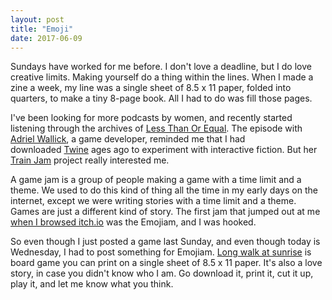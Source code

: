 ```yaml
---
layout: post
title: "Emoji"
date: 2017-06-09
---
```


Sundays have worked for me before. I don't love a deadline, but I do love creative limits. Making yourself do a thing within the lines. When I made a zine a week, my line was a single sheet of 8.5 x 11 paper, folded into quarters, to make a tiny 8-page book. All I had to do was fill those pages.

I've been looking for more podcasts by women, and recently started listening through the archives of <a href="https://www.relay.fm/ltoe/">Less Than Or Equal</a>. The episode with <a href="https://www.relay.fm/ltoe/5">Adriel Wallick</a>, a game developer, reminded me that I had downloaded <a href="https://twinery.org">Twine</a> ages ago to experiment with interactive fiction. But her <a href="http://trainjam.com">Train Jam</a> project really interested me.

A game jam is a group of people making a game with a time limit and a theme. We used to do this kind of thing all the time in my early days on the internet, except we were writing stories with a time limit and a theme. Games are just a different kind of story. The first jam that jumped out at me <a href="https://itch.io/jams">when I browsed itch.io</a> was the Emojiam, and I was hooked.

So even though I just posted a game last Sunday, and even though today is Wednesday, I had to post something for Emojiam. <a href="https://itch.io/jam/emojiam/rate/153055">Long walk at sunrise</a> is board game you can print on a single sheet of 8.5 x 11 paper. It's also a love story, in case you didn't know who I am. Go download it, print it, cut it up, play it, and let me know what you think.
